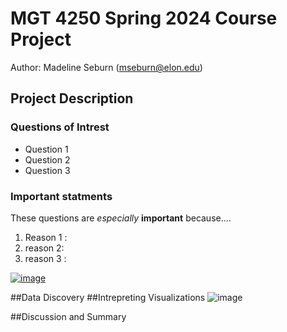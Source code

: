 # MGT 4250 Spring 2024 Course Project 
Author: Madeline Seburn (mseburn@elon.edu)

## Project Description 
### Questions of Intrest
- Question 1
- Question 2
- Question 3
### Important statments 
These questions are *especially* **important** because.... 
1. Reason 1 : 
2. reason 2: 
3. reason 3 : 

[![image](https://github.com/mgseburn/mgt4250spring2024/assets/168772555/b36a06d4-d8bc-4b29-b906-24341f71b5fc)](https://www.elon.edu)


##Data Discovery
##Intrepreting Visualizations
![image](https://github.com/mgseburn/mgt4250spring2024/assets/168772555/ed38f77c-3824-4aba-97b1-5922ab8a124a)

##Discussion and Summary 
